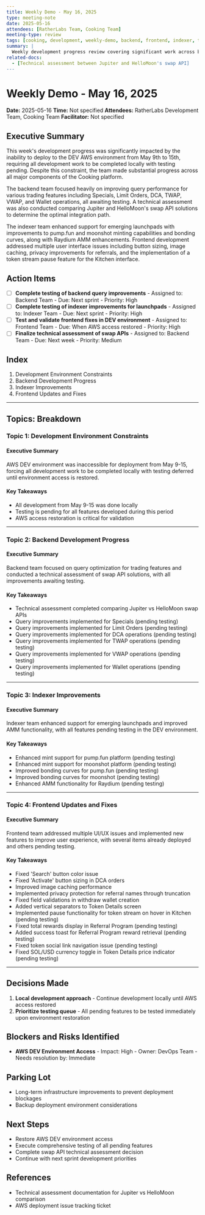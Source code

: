 ```yaml
---
title: Weekly Demo - May 16, 2025
type: meeting-note
date: 2025-05-16
attendees: [RatherLabs Team, Cooking Team]
meeting-type: review
tags: [cooking, development, weekly-demo, backend, frontend, indexer, testing]
summary: |
  Weekly development progress review covering significant work across backend, indexer, and frontend. Main focus on testing improvements to queries for various trading features (Specials, Limit Orders, DCA, TWAP, VWAP), new launchpad support (pump.fun, moonshot), and multiple UI fixes. All development was done locally due to AWS DEV deployment being blocked from May 9-15.
related-docs:
  - [Technical assessment between Jupiter and HelloMoon's swap API]
---
```


# Weekly Demo - May 16, 2025

**Date:** 2025-05-16
**Time:** Not specified
**Attendees:** RatherLabs Development Team, Cooking Team
**Facilitator:** Not specified

## Executive Summary

This week's development progress was significantly impacted by the inability to deploy to the DEV AWS environment from May 9th to 15th, requiring all development work to be completed locally with testing pending. Despite this constraint, the team made substantial progress across all major components of the Cooking platform.

The backend team focused heavily on improving query performance for various trading features including Specials, Limit Orders, DCA, TWAP, VWAP, and Wallet operations, all awaiting testing. A technical assessment was also conducted comparing Jupiter and HelloMoon's swap API solutions to determine the optimal integration path.

The indexer team enhanced support for emerging launchpads with improvements to pump.fun and moonshot minting capabilities and bonding curves, along with Raydium AMM enhancements. Frontend development addressed multiple user interface issues including button sizing, image caching, privacy improvements for referrals, and the implementation of a token stream pause feature for the Kitchen interface.

## Action Items

- [ ] **Complete testing of backend query improvements** - Assigned to: Backend Team - Due: Next sprint - Priority: High
- [ ] **Complete testing of indexer improvements for launchpads** - Assigned to: Indexer Team - Due: Next sprint - Priority: High
- [ ] **Test and validate frontend fixes in DEV environment** - Assigned to: Frontend Team - Due: When AWS access restored - Priority: High
- [ ] **Finalize technical assessment of swap APIs** - Assigned to: Backend Team - Due: Next week - Priority: Medium

## Index

1. Development Environment Constraints
2. Backend Development Progress
3. Indexer Improvements
4. Frontend Updates and Fixes

---

## Topics: Breakdown

### Topic 1: Development Environment Constraints

#### Executive Summary
AWS DEV environment was inaccessible for deployment from May 9-15, forcing all development work to be completed locally with testing deferred until environment access is restored.

#### Key Takeaways
- All development from May 9-15 was done locally
- Testing is pending for all features developed during this period
- AWS access restoration is critical for validation

---

### Topic 2: Backend Development Progress

#### Executive Summary
Backend team focused on query optimization for trading features and conducted a technical assessment of swap API solutions, with all improvements awaiting testing.

#### Key Takeaways
- Technical assessment completed comparing Jupiter vs HelloMoon swap APIs
- Query improvements implemented for Specials (pending testing)
- Query improvements implemented for Limit Orders (pending testing)
- Query improvements implemented for DCA operations (pending testing)
- Query improvements implemented for TWAP operations (pending testing)
- Query improvements implemented for VWAP operations (pending testing)
- Query improvements implemented for Wallet operations (pending testing)

---

### Topic 3: Indexer Improvements

#### Executive Summary
Indexer team enhanced support for emerging launchpads and improved AMM functionality, with all features pending testing in the DEV environment.

#### Key Takeaways
- Enhanced mint support for pump.fun platform (pending testing)
- Enhanced mint support for moonshot platform (pending testing)
- Improved bonding curves for pump.fun (pending testing)
- Improved bonding curves for moonshot (pending testing)
- Enhanced AMM functionality for Raydium (pending testing)

---

### Topic 4: Frontend Updates and Fixes

#### Executive Summary
Frontend team addressed multiple UI/UX issues and implemented new features to improve user experience, with several items already deployed and others pending testing.

#### Key Takeaways
- Fixed 'Search' button color issue
- Fixed 'Activate' button sizing in DCA orders
- Improved image caching performance
- Implemented privacy protection for referral names through truncation
- Fixed field validations in withdraw wallet creation
- Added vertical separators to Token Details screen
- Implemented pause functionality for token stream on hover in Kitchen (pending testing)
- Fixed total rewards display in Referral Program (pending testing)
- Added success toast for Referral Program reward retrieval (pending testing)
- Fixed token social link navigation issue (pending testing)
- Fixed SOL/USD currency toggle in Token Details price indicator (pending testing)

---

## Decisions Made

1. **Local development approach** - Continue development locally until AWS access restored
2. **Prioritize testing queue** - All pending features to be tested immediately upon environment restoration

## Blockers and Risks Identified

- **AWS DEV Environment Access** - Impact: High - Owner: DevOps Team - Needs resolution by: Immediate

## Parking Lot

- Long-term infrastructure improvements to prevent deployment blockages
- Backup deployment environment considerations

## Next Steps

- Restore AWS DEV environment access
- Execute comprehensive testing of all pending features
- Complete swap API technical assessment decision
- Continue with next sprint development priorities

## References

- Technical assessment documentation for Jupiter vs HelloMoon comparison
- AWS deployment issue tracking ticket